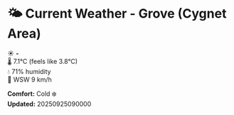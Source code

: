 # 🌤️ Current Weather - Grove (Cygnet Area)

☀️ **-**  
🌡️ 7.1°C (feels like 3.8°C)  
💧 71% humidity  
💨 WSW 9 km/h  

**Comfort:** Cold ❄️  
**Updated:** 20250925090000

